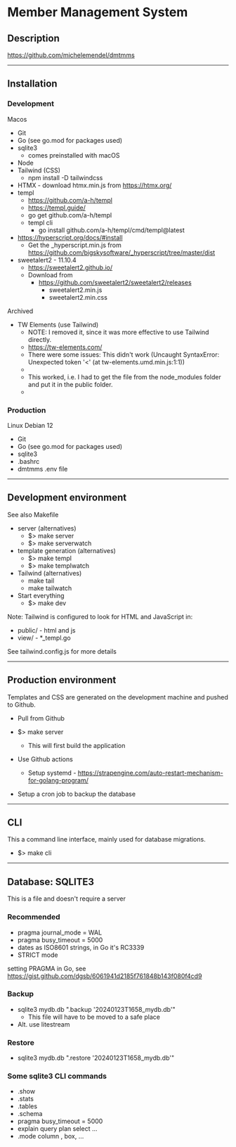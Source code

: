 # Member Management System


## Description

https://github.com/michelemendel/dmtmms

--- 

## Installation

### Development

Macos

- Git
- Go (see go.mod for packages used)
- sqlite3 
  - comes preinstalled with macOS
- Node
- Tailwind (CSS)
  - npm install -D tailwindcss
- HTMX - download htmx.min.js from https://htmx.org/
- templ 
  - https://github.com/a-h/templ
  - https://templ.guide/
  - go get github.com/a-h/templ
  - templ cli
    - go install github.com/a-h/templ/cmd/templ@latest
- https://hyperscript.org/docs/#install
  - Get the _hyperscript.min.js from https://github.com/bigskysoftware/_hyperscript/tree/master/dist
- sweetalert2 - 11.10.4
  - https://sweetalert2.github.io/
  - Download from
    - https://github.com/sweetalert2/sweetalert2/releases
      - sweetalert2.min.js
      - sweetalert2.min.css
  
Archived
- TW Elements (use Tailwind)
  - NOTE: I removed it, since it was more effective to use Tailwind directly.
  - https://tw-elements.com/
  - There were some issues: This didn't work (Uncaught SyntaxError: Unexpected token '<' (at tw-elements.umd.min.js:1:1))
  -	<script type="text/javascript" src="../node_modules/tw-elements/dist/js/tw-elements.umd.min.js"></script>
  - This worked, i.e. I had to get the file from the node_modules folder and put it in the public folder.
  - <script type="text/javascript" src="/public/tw-elements.umd.min.js"></script>			


### Production

Linux Debian 12

- Git
- Go (see go.mod for packages used)
- sqlite3 
- .bashrc
- dmtmms .env file

---

## Development environment

See also Makefile

- server (alternatives)
  - $> make server
  - $> make serverwatch
- template generation (alternatives)
  - $> make templ
  - $> make templwatch
- Tailwind (alternatives)
  - make tail
  - make tailwatch
- Start everything
  - $> make dev

Note: Tailwind is configured to look for HTML and JavaScript in: 
- public/ - html and js
- view/ - *_templ.go

See tailwind.config.js for more details

---

## Production environment

Templates and CSS are generated on the development machine and pushed to Github.

- Pull from Github
- $> make server
  - This will first build the application

- Use Github actions
  - Setup systemd - https://strapengine.com/auto-restart-mechanism-for-golang-program/
- Setup a cron job to backup the database

---

## CLI

This a command line interface, mainly used for database migrations.

- $> make cli

---

## Database: SQLITE3

This is a file and doesn't require a server

### Recommended

- pragma journal_mode = WAL
- pragma busy_timeout = 5000
- dates as ISO8601 strings, in Go it's RC3339
- STRICT mode

setting PRAGMA in Go, see https://gist.github.com/dgsb/6061941d2185f761848b143f080f4cd9

### Backup

- sqlite3 mydb.db ".backup '20240123T1658_mydb.db'"
  - This file will have to be moved to a safe place
- Alt. use litestream

### Restore

- sqlite3 mydb.db ".restore '20240123T1658_mydb.db'"

### Some sqlite3 CLI commands

- .show
- .stats
- .tables
- .schema
- pragma busy_timeout = 5000
- explain query plan select ...
- .mode column , box, ...